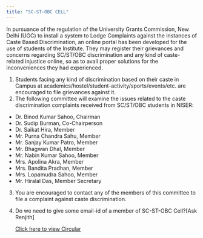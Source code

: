 ```yaml
---
title: "SC-ST-OBC CELL"
---
```

In pursuance of the regulation of the University Grants Commission, New Delhi (UGC) to install a system to Lodge Complaints against the instances of Caste Based Discrimination, an online portal has been developed for the use of students of the Institute. They may register their grievances and concerns regarding SC/ST/OBC discrimination and any kind of caste-related injustice online, so as to avail proper solutions for the inconveniences they had experienced.



1. Students facing any kind of discrimination based on their caste in Campus at academics/hostel/student-activity/sports/events/etc. are encouraged to file grievances against it.
2. The following committee will examine the issues related to the caste discrimination complaints received from SC/ST/OBC students in NISER:
*   Dr. Binod Kumar Sahoo, Chairman
*   Dr. Sudip Burman, Co-Chairperson
*   Dr. Saikat Hira, Member
*   Mr. Purna Chandra Sahu, Member
*   Mr. Sanjay Kumar Patro, Member
*   Mr. Bhagwan Dhal, Member
*   Mr. Nabin Kumar Sahoo, Member
*   Mrs. Apolina Akra, Member
*   Mrs. Bandita Pradhan, Member
*   Mrs. Lopamudra Sahoo, Member
*   Mr. Hiralal Das, Member Secretary
3. You are encouraged to contact any of the members of this committee to file a complaint against caste discrimination.
4. Do we need to give some email-id of a member of SC-ST-OBC Cell?[Ask Renjith]

    [Click here to view Circular](https://www.niser.ac.in/docs/2017/SC-ST-OBC-cell-constitution.pdf)